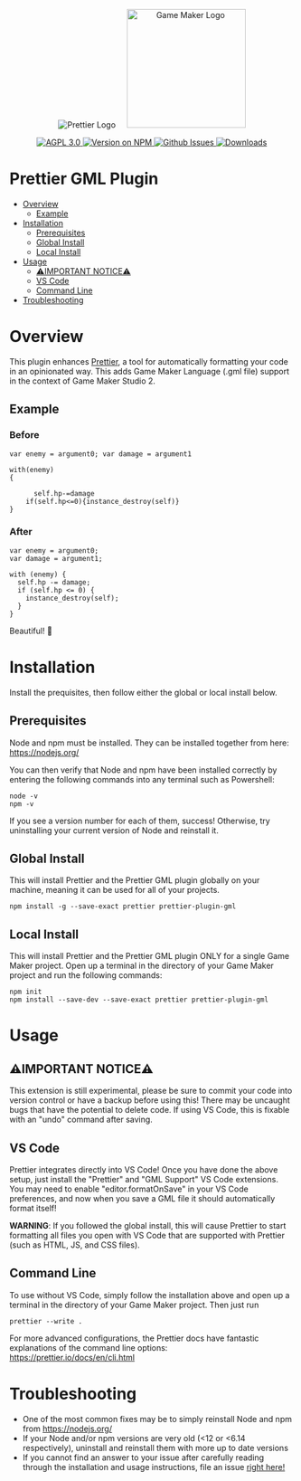 <p align="center">
  &nbsp;&nbsp;<img alt="Prettier Logo"
  src="https://cdn.rawgit.com/prettier/prettier-logo/master/images/prettier-icon-light.svg">&nbsp;&nbsp;
  &nbsp;&nbsp;<img alt="Game Maker Logo"
  height="210"
  src="https://cdn.iconscout.com/icon/free/png-512/game-maker-2-569485.png">&nbsp;&nbsp;
</p>
<p align="center">
  <a href="https://github.com/TaylorAbraham/prettier-plugin-gml/blob/master/LICENSE">
    <img alt="AGPL 3.0" src="https://img.shields.io/github/license/taylorabraham/prettier-plugin-gml">
  </a>
  <a href="https://www.npmjs.com/package/prettier-plugin-gml">
    <img alt="Version on NPM" src="https://img.shields.io/npm/v/prettier-plugin-gml">
  </a>
  <a href="https://github.com/TaylorAbraham/prettier-plugin-gml/issues">
    <img alt="Github Issues" src="https://img.shields.io/github/issues/taylorabraham/prettier-plugin-gml">
  </a>
  <a href="https://www.npmjs.com/package/prettier-plugin-gml">
    <img alt="Downloads" src="https://img.shields.io/npm/dt/prettier-plugin-gml">
  </a>
</p>

# Prettier GML Plugin
- [Overview](#overview)
  * [Example](#example)
- [Installation](#installation)
  * [Prerequisites](#prerequisites)
  * [Global Install](#global-install)
  * [Local Install](#local-install)
- [Usage](#usage)
  * [⚠️IMPORTANT NOTICE⚠️](#important-notice)
  * [VS Code](#vs-code)
  * [Command Line](#command-line)
- [Troubleshooting](#troubleshooting)

# Overview
This plugin enhances [Prettier](https://prettier.io/), a tool for automatically formatting your code in an opinionated way. This adds Game Maker Language (.gml file) support in the context of Game Maker Studio 2.

## Example

### Before
```
var enemy = argument0; var damage = argument1

with(enemy)
{

	  self.hp-=damage
	if(self.hp<=0){instance_destroy(self)}
}
```

### After
```
var enemy = argument0;
var damage = argument1;

with (enemy) {
  self.hp -= damage;
  if (self.hp <= 0) {
    instance_destroy(self);
  }
}
```

Beautiful! 🌼

# Installation
Install the prequisites, then follow either the global or local install below.

## Prerequisites
Node and npm must be installed. They can be installed together from here: https://nodejs.org/

You can then verify that Node and npm have been installed correctly by entering the following commands into any terminal such as Powershell:
```
node -v
npm -v
```

If you see a version number for each of them, success! Otherwise, try uninstalling your current version of Node and reinstall it.

## Global Install
This will install Prettier and the Prettier GML plugin globally on your machine, meaning it can be used for all of your projects.
```
npm install -g --save-exact prettier prettier-plugin-gml
```

## Local Install
This will install Prettier and the Prettier GML plugin ONLY for a single Game Maker project. Open up a terminal in the directory of your Game Maker project and run the following commands:
```
npm init
npm install --save-dev --save-exact prettier prettier-plugin-gml
```

# Usage
## ⚠️IMPORTANT NOTICE⚠️
This extension is still experimental, please be sure to commit your code into version control or have a backup before using this! There may be uncaught bugs that have the potential to delete code. If using VS Code, this is fixable with an "undo" command after saving.

## VS Code
Prettier integrates directly into VS Code! Once you have done the above setup, just install the "Prettier" and "GML Support" VS Code extensions. You may need to enable "editor.formatOnSave" in your VS Code preferences, and now when you save a GML file it should automatically format itself!

**WARNING**: If you followed the global install, this will cause Prettier to start formatting all files you open with VS Code that are supported with Prettier (such as HTML, JS, and CSS files).

## Command Line
To use without VS Code, simply follow the installation above and open up a terminal in the directory of your Game Maker project. Then just run 
```
prettier --write .
```

For more advanced configurations, the Prettier docs have fantastic explanations of the command line options: https://prettier.io/docs/en/cli.html

# Troubleshooting
* One of the most common fixes may be to simply reinstall Node and npm from https://nodejs.org/
* If your Node and/or npm versions are very old (<12 or <6.14 respectively), uninstall and reinstall them with more up to date versions
* If you cannot find an answer to your issue after carefully reading through the installation and usage instructions, file an issue [right here!](https://github.com/TaylorAbraham/prettier-plugin-gml/issues)
